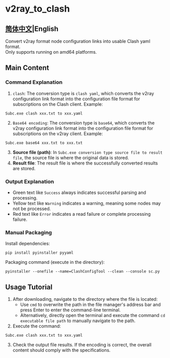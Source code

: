 # v2ray_to_clash  
## [简体中文](https://github.com/yzh118/v2ray_to_clash)|English  
Convert v2ray format node configuration links into usable Clash yaml format.  
Only supports running on amd64 platforms.  

## Main Content  
### Command Explanation  
1. `clash`: The conversion type is `clash yaml`, which converts the v2ray configuration link format into the configuration file format for subscriptions on the Clash client. Example:  
```
Subc.exe clash xxx.txt to xxx.yaml  
```  
2. `Base64 encoding`: The conversion type is `base64`, which converts the v2ray configuration link format into the configuration file format for subscriptions on the v2ray client. Example:  
```
Subc.exe base64 xxx.txt to xxx.txt  
```  
3. **Source file (path)**: In `Subc.exe conversion type source file to result file`, the source file is where the original data is stored.  
4. **Result file**: The result file is where the successfully converted results are stored.  

### Output Explanation  
- Green text like `Success` always indicates successful parsing and processing.  
- Yellow text like `Warning` indicates a warning, meaning some nodes may not be processed.  
- Red text like `Error` indicates a read failure or complete processing failure.  

### Manual Packaging  
Install dependencies:  
```
pip install pyinstaller pyyaml  
```  
Packaging command (execute in the directory):  
```
pyinstaller --onefile --name=ClashConfigTool --clean --console sc.py  
```  

## Usage Tutorial  
1. After downloading, navigate to the directory where the file is located:  
   - Use `cmd` to overwrite the path in the file manager's address bar and press Enter to enter the command-line terminal.  
   - Alternatively, directly open the terminal and execute the command `cd executable file path` to manually navigate to the path.  
2. Execute the command:  
```
Subc.exe clash xxx.txt to xxx.yaml  
```  
3. Check the output file results. If the encoding is correct, the overall content should comply with the specifications.
